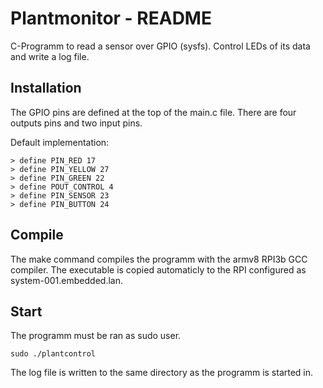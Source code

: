 # Plantmonitor - README

C-Programm to read a sensor over GPIO (sysfs). Control LEDs of its data and write a log file.

## Installation
The GPIO pins are defined at the top of the main.c file. There are four outputs pins and two input pins.

Default implementation:

````
> define PIN_RED 17
> define PIN_YELLOW 27
> define PIN_GREEN 22
> define POUT_CONTROL 4
> define PIN_SENSOR 23
> define PIN_BUTTON 24
````

## Compile
The make command compiles the programm with the armv8 RPI3b GCC compiler. The executable is copied automaticly to the RPI configured as system-001.embedded.lan.

## Start
The programm must be ran as sudo user.

````
sudo ./plantcontrol
````

The log file is written to the same directory as the programm is started in.
